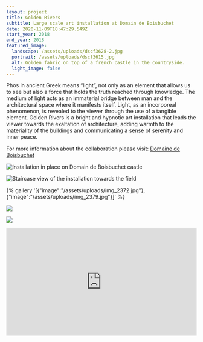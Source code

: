 ```yaml
---
layout: project
title: Golden Rivers
subtitle: Large scale art installation at Domain de Boisbuchet
date: 2020-11-09T18:47:29.549Z
start_year: 2018
end_year: 2018
featured_image:
  landscape: /assets/uploads/dscf3628-2.jpg
  portrait: /assets/uploads/dscf3615.jpg
  alt: Golden fabric on top of a french castle in the countryside.
  light_image: false
---
```

Phos in ancient Greek means “light”, not only as an element that allows us to see but also a force that holds the truth reached through knowledge. The medium of light acts as an immaterial bridge between man and the architectural space where it manifests itself. Light, as an incorporeal phenomenon, is revealed to the viewer through the use of a tangible element. Golden Rivers is a bright and hypnotic art installation that leads the viewer towards the exaltation of architecture, adding warmth to the materiality of the buildings and communicating a sense of serenity and inner peace.

For more information about the collaboration please visit: [Domaine de Boisbuchet](https://www.boisbuchet.org/workshop/exploring-light/)

![Installation in place on Domain de Boisbuchet castle](/assets/uploads/dscf3638.jpg "Installation in place on Domain de Boisbuchet castle")



![Staircase view of the installation towards the field](/assets/uploads/stairs.jpg "Staircase view of the installation towards the field")

{% gallery '[{"image":"/assets/uploads/img_2372.jpg"},{"image":"/assets/uploads/img_2379.jpg"}]' %}

![](/assets/uploads/dscf3626.jpg)

![](/assets/uploads/test.jpg)







<div style="padding:56.25% 0 0 0;position:relative;"><iframe src="https://player.vimeo.com/video/232454423?loop=1&title=0&byline=0&portrait=0" style="position:absolute;top:0;left:0;width:100%;height:100%;" frameborder="0" allow="autoplay; fullscreen" allowfullscreen></iframe></div><script src="https://player.vimeo.com/api/player.js"></script>